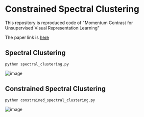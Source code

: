# Constrained Spectral Clustering

This repository is reproduced code of "Momentum Contrast for Unsupervised Visual Representation Learning"

The paper link is [here](https://arxiv.org/abs/1201.5338)

## Spectral Clustering

```
python spectral_clustering.py
```

![image](https://user-images.githubusercontent.com/14243883/79290903-40b08e80-7f08-11ea-9055-7fcfa18e3f6e.png)

## Constrained Spectral Clustering

```
python constrained_spectral_clustering.py
```

![image](https://user-images.githubusercontent.com/14243883/79290967-5e7df380-7f08-11ea-9879-724fbeace0b7.png)

